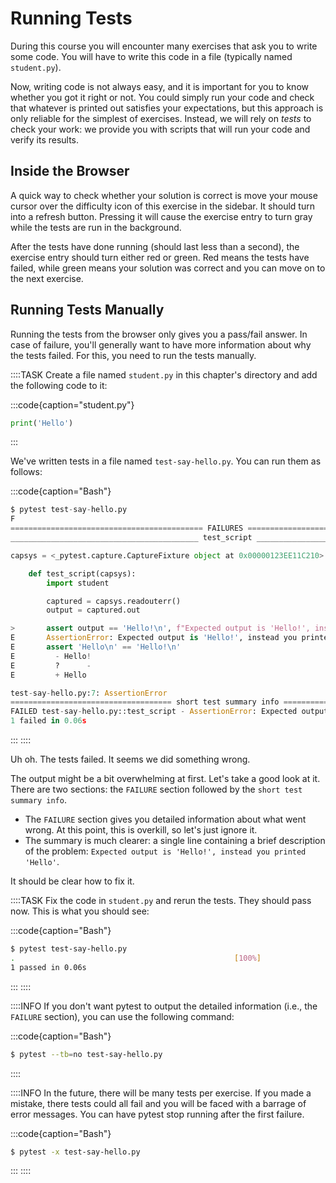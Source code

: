 # Running Tests

During this course you will encounter many exercises that ask you to write some code.
You will have to write this code in a file (typically named `student.py`).

Now, writing code is not always easy, and it is important for you to know whether you got it right or not.
You could simply run your code and check that whatever is printed out satisfies your expectations, but this approach is only reliable for the simplest of exercises.
Instead, we will rely on *tests* to check your work: we provide you with scripts that will run your code and verify its results.

## Inside the Browser

A quick way to check whether your solution is correct is move your mouse cursor over the difficulty icon of this exercise in the sidebar.
It should turn into a refresh button.
Pressing it will cause the exercise entry to turn gray while the tests are run in the background.

After the tests have done running (should last less than a second), the exercise entry should turn either red or green.
Red means the tests have failed, while green means your solution was correct and you can move on to the next exercise.

## Running Tests Manually

Running the tests from the browser only gives you a pass/fail answer.
In case of failure, you'll generally want to have more information about why the tests failed.
For this, you need to run the tests manually.

::::TASK
Create a file named `student.py` in this chapter's directory and add the following code to it:

:::code{caption="student.py"}

```python
print('Hello')
```

:::

We've written tests in a file named `test-say-hello.py`.
You can run them as follows:

:::code{caption="Bash"}

```python
$ pytest test-say-hello.py
F                                                                                         [100%]
=========================================== FAILURES ===========================================
__________________________________________ test_script _________________________________________

capsys = <_pytest.capture.CaptureFixture object at 0x00000123EE11C210>

    def test_script(capsys):
        import student

        captured = capsys.readouterr()
        output = captured.out

>       assert output == 'Hello!\n', f"Expected output is 'Hello!', instead you printed 'Hello'"
E       AssertionError: Expected output is 'Hello!', instead you printed 'Hello'
E       assert 'Hello\n' == 'Hello!\n'
E         - Hello!
E         ?      -
E         + Hello

test-say-hello.py:7: AssertionError
==================================== short test summary info ===================================
FAILED test-say-hello.py::test_script - AssertionError: Expected output is 'Hello!', instead you printed 'Hello'
1 failed in 0.06s
```

:::
::::

Uh oh.
The tests failed.
It seems we did something wrong.

The output might be a bit overwhelming at first.
Let's take a good look at it.
There are two sections: the `FAILURE` section followed by the `short test summary info`.

* The `FAILURE` section gives you detailed information about what went wrong.
  At this point, this is overkill, so let's just ignore it.
* The summary is much clearer: a single line containing a brief description of the problem: `Expected output is 'Hello!', instead you printed 'Hello'`.

It should be clear how to fix it.

::::TASK
Fix the code in `student.py` and rerun the tests.
They should pass now.
This is what you should see:

:::code{caption="Bash"}

```bash
$ pytest test-say-hello.py
.                                                 [100%]
1 passed in 0.06s
```

:::
::::

::::INFO
If you don't want pytest to output the detailed information (i.e., the `FAILURE` section), you can use the following command:

:::code{caption="Bash"}

```bash
$ pytest --tb=no test-say-hello.py
```

::::

::::INFO
In the future, there will be many tests per exercise.
If you made a mistake, there tests could all fail and you will be faced with a barrage of error messages.
You can have pytest stop running after the first failure.

:::code{caption="Bash"}

```bash
$ pytest -x test-say-hello.py
```

:::
::::
